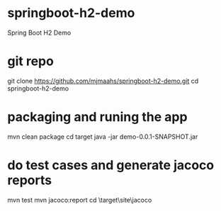 # springboot-h2-demo
Spring Boot H2 Demo


# git repo
git clone https://github.com/mjmaahs/springboot-h2-demo.git
cd springboot-h2-demo


# packaging and runing the app
mvn clean package
cd target
java -jar demo-0.0.1-SNAPSHOT.jar


# do test cases and generate jacoco reports
mvn test
mvn jacoco:report
cd \target\site\jacoco